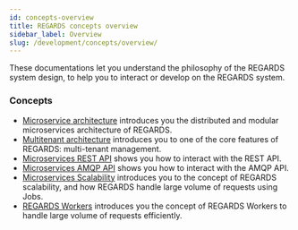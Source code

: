 ```yaml
---
id: concepts-overview
title: REGARDS concepts overview
sidebar_label: Overview
slug: /development/concepts/overview/
---
```


These documentations let you understand the philosophy of the REGARDS system design, to help you to interact or develop
on the REGARDS system.

### Concepts

- [Microservice architecture](./02-microservices.md) introduces you the distributed and modular microservices
  architecture
  of REGARDS.
- [Multitenant architecture](./03-multitenant.md) introduces you to one of the core features of REGARDS: multi-tenant
  management.
- [Microservices REST API](./05-rest-api.md) shows you how to interact with the REST API.
- [Microservices AMQP API](./06-amqp-api.md) shows you how to interact with the AMQP API.
- [Microservices Scalability](./07-scalability.md) introduces you to the concept of REGARDS scalability, and how REGARDS
  handle
  large volume of requests using Jobs.
- [REGARDS Workers](./08-workers.md) introduces you the concept of REGARDS Workers to handle large volume of requests
  efficiently.
